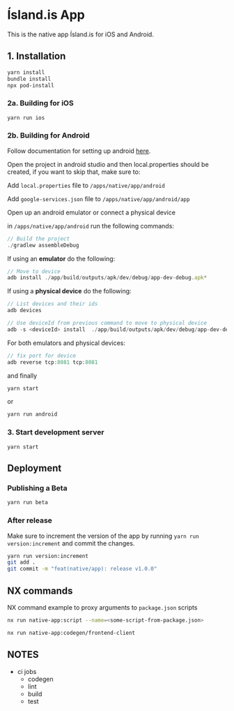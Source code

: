 # Ísland.is App

This is the native app Ísland.is for iOS and Android.

## 1. Installation

```bash
yarn install
bundle install
npx pod-install
```

### 2a. Building for iOS

```bash
yarn run ios
```

### 2b. Building for Android

Follow documentation for setting up android [here](https://reactnative.dev/docs/environment-setup?platform=android&guide=native).

Open the project in android studio and then local.properties should be created, if you want to skip that, make sure to:

Add `local.properties` file to `/apps/native/app/android`

Add `google-services.json` file to `/apps/native/app/android/app`

Open up an android emulator or connect a physical device

in `/apps/native/app/android` run the following commands:

```ts
// Build the project
./gradlew assembleDebug
```

If using an **emulator** do the following:

```ts
// Move to device
adb install ./app/build/outputs/apk/dev/debug/app-dev-debug.apk*
```

If using a **physical device** do the following:

```ts
// List devices and their ids
adb devices

// Use deviceId from previous command to move to physical device
adb -s <deviceId> install  ./app/build/outputs/apk/dev/debug/app-dev-debug.apk*
```

For both emulators and physical devices:

```ts
// fix port for device
adb reverse tcp:8081 tcp:8081
```

and finally

```bash
yarn start
```

or

```bash
yarn run android
```

### 3. Start development server

```
yarn start
```

## Deployment

### Publishing a Beta

```bash
yarn run beta
```

### After release

Make sure to increment the version of the app by running `yarn run version:increment` and commit the changes.

```bash
yarn run version:increment
git add .
git commit -m "feat(native/app): release v1.0.0"
```

## NX commands

NX command example to proxy arguments to `package.json` scripts

```bash
nx run native-app:script --name=<some-script-from-package.json>
```

```bash
nx run native-app:codegen/frontend-client
```

## NOTES

- ci jobs
  - codegen
  - lint
  - build
  - test
